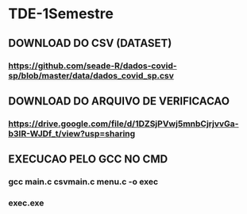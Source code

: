 # TDE-1Semestre

## DOWNLOAD DO CSV (DATASET)

### https://github.com/seade-R/dados-covid-sp/blob/master/data/dados_covid_sp.csv

## DOWNLOAD DO ARQUIVO DE VERIFICACAO

### https://drive.google.com/file/d/1DZSjPVwj5mnbCjrjvvGa-b3IR-WJDf_t/view?usp=sharing

## EXECUCAO PELO GCC NO CMD

### gcc main.c csvmain.c menu.c -o exec
### exec.exe
